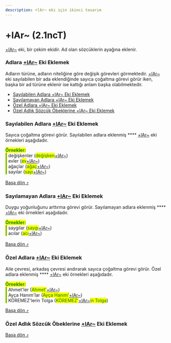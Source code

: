 ```yaml
---
description: +lAr~ eki için ikinci tasarım
---
```


# +lAr\~ (2.1ncT)

[+lAr\~](../../../../cekim-ekleri/adi-ceken-cekim-ekleri/+lar-+lar-+ler.md) eki, bir çekim ekidir. Ad olan sözcüklerin ayağına eklenir.

### Adlara [+lAr\~](../../../../cekim-ekleri/adi-ceken-cekim-ekleri/+lar-+lar-+ler.md) Eki Eklemek

Adların türüne, adların niteliğine göre değişik görevleri görmektedir. [+lAr\~](../../../../cekim-ekleri/adi-ceken-cekim-ekleri/+lar-+lar-+ler.md) eki sayılabilen bir ada eklendiğinde sayıca çoğaltma görevi görür iken, başka bir ad türüne eklenir ise kattığı anlam başka olabilmektedir.&#x20;

* [Sayılabilen Adlara +lAr\~ Eki Eklemek](+lar-2.1nct.md#sayilabilen-adlara-+lar-eki-eklemek)
* [Sayılamayan Adlara +lAr\~ Eki Eklemek](+lar-2.1nct.md#sayilamayan-adlara-+lar-eki-eklemek)
* [Özel Adlara +lAr\~ Eki Eklemek](+lar-2.1nct.md#oezel-adlara-+lar-eki-eklemek)
* [Özel Adlık Sözcük Öbeklerine +lAr\~ Eki Eklemek](+lar-2.1nct.md#oezel-adlik-soezcuek-oebeklerine-+lar-eki-eklemek)

### Sayılabilen Adlara [+lAr\~](../../../../cekim-ekleri/adi-ceken-cekim-ekleri/+lar-+lar-+ler.md) Eki Eklemek

Sayıca çoğaltma görevi görür. Sayılabilen adlara eklenmiş **** [+lAr\~](../../../../cekim-ekleri/adi-ceken-cekim-ekleri/+lar-+lar-+ler.md) eki örnekleri aşağıdadır.

<mark style="color:green;">**Örnekler:**</mark> \
&#x20;<mark style="color:green;">**|**</mark> değişkenler (<mark style="color:green;">değişken</mark>[+lAr\~](../../../../cekim-ekleri/adi-ceken-cekim-ekleri/+lar-+lar-+ler.md))\
&#x20;<mark style="color:green;">**|**</mark> evler (<mark style="color:green;">ev</mark>[+lAr\~](../../../../cekim-ekleri/adi-ceken-cekim-ekleri/+lar-+lar-+ler.md))\
&#x20;<mark style="color:green;">**|**</mark> ağaçlar (<mark style="color:green;">ağaç</mark>[+lAr\~](../../../../cekim-ekleri/adi-ceken-cekim-ekleri/+lar-+lar-+ler.md))\
&#x20;<mark style="color:green;">**|**</mark> sayılar (<mark style="color:green;">sayı</mark>[+lAr\~](../../../../cekim-ekleri/adi-ceken-cekim-ekleri/+lar-+lar-+ler.md))\
\
[Başa dön ⤴](./#adlara-+lar-eki-eklemek)

### Sayılamayan Adlara [+lAr\~](../../../../cekim-ekleri/adi-ceken-cekim-ekleri/+lar-+lar-+ler.md) Eki Eklemek

Duygu yoğunluğunu arttırma görevi görür. Sayılamayan adlara eklenmiş **** [+lAr\~](../../../../cekim-ekleri/adi-ceken-cekim-ekleri/+lar-+lar-+ler.md) eki örnekleri aşağıdadır.

<mark style="color:green;">**Örnekler:**</mark> \
&#x20;<mark style="color:green;">**|**</mark> saygılar (<mark style="color:green;">saygı</mark>[+lAr\~](../../../../cekim-ekleri/adi-ceken-cekim-ekleri/+lar-+lar-+ler.md))\
&#x20;<mark style="color:green;">**|**</mark> acılar (<mark style="color:green;">acı</mark>[+lAr\~](../../../../cekim-ekleri/adi-ceken-cekim-ekleri/+lar-+lar-+ler.md))\
\
[Başa dön ⤴](+lar-2.1nct.md#adlara-+lar-eki-eklemek)

### Özel Adlara [+lAr\~](../../../../cekim-ekleri/adi-ceken-cekim-ekleri/+lar-+lar-+ler.md) Eki Eklemek

Aile çevresi, arkadaş çevresi andırarak sayıca çoğaltma görevi görür. Özel adlara eklenmiş **** [+lAr\~](../../../../cekim-ekleri/adi-ceken-cekim-ekleri/+lar-+lar-+ler.md) eki örnekleri aşağıdadır.

<mark style="color:green;">**Örnekler:**</mark> \
&#x20;<mark style="color:green;">**|**</mark> Ahmet'ler (<mark style="color:green;">Ahmet'</mark>[+lAr\~](../../../../cekim-ekleri/adi-ceken-cekim-ekleri/+lar-+lar-+ler.md))\
&#x20;<mark style="color:green;">**|**</mark> Ayça Hanım'lar (<mark style="color:green;">Ayça Hanım'</mark>[+lAr\~](../../../../cekim-ekleri/adi-ceken-cekim-ekleri/+lar-+lar-+ler.md))\
&#x20;<mark style="color:green;">**|**</mark> KÖREMEZ'lerin Tolga (<mark style="color:green;">KÖREMEZ'</mark>[+lAr\~](../../../../cekim-ekleri/adi-ceken-cekim-ekleri/+lar-+lar-+ler.md)<mark style="color:green;">in Tolga</mark>)

[Başa dön ⤴](+lar-2.1nct.md#adlara-+lar-eki-eklemek)

### Özel Adlık Sözcük Öbeklerine [+lAr\~](../../../../cekim-ekleri/adi-ceken-cekim-ekleri/+lar-+lar-+ler.md) Eki Eklemek



[Başa dön ⤴](+lar-2.1nct.md#adlara-+lar-eki-eklemek)

